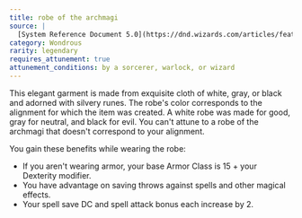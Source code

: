 ```yaml
---
title: robe of the archmagi
source: |
  [System Reference Document 5.0](https://dnd.wizards.com/articles/features/systems-reference-document-srd)
category: Wondrous
rarity: legendary
requires_attunement: true
attunement_conditions: by a sorcerer, warlock, or wizard
---
```


This elegant garment is made from exquisite cloth of white, gray, or black and adorned with silvery runes. The robe's color corresponds to the alignment for which the item was created. A white robe was made for good, gray for neutral, and black for evil. You can't attune to a robe of the archmagi that doesn't correspond to your alignment.

You gain these benefits while wearing the robe:

- If you aren't wearing armor, your base Armor Class is 15 + your Dexterity modifier.
- You have advantage on saving throws against spells and other magical effects.
- Your spell save DC and spell attack bonus each increase by 2.
